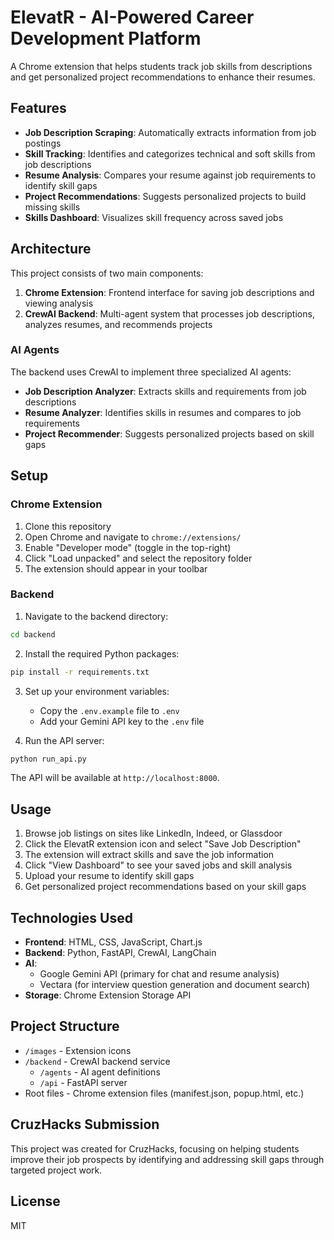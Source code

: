 # ElevatR - AI-Powered Career Development Platform

A Chrome extension that helps students track job skills from descriptions and get personalized project recommendations to enhance their resumes.

## Features

- **Job Description Scraping**: Automatically extracts information from job postings
- **Skill Tracking**: Identifies and categorizes technical and soft skills from job descriptions
- **Resume Analysis**: Compares your resume against job requirements to identify skill gaps
- **Project Recommendations**: Suggests personalized projects to build missing skills
- **Skills Dashboard**: Visualizes skill frequency across saved jobs

## Architecture

This project consists of two main components:

1. **Chrome Extension**: Frontend interface for saving job descriptions and viewing analysis
2. **CrewAI Backend**: Multi-agent system that processes job descriptions, analyzes resumes, and recommends projects

### AI Agents

The backend uses CrewAI to implement three specialized AI agents:

- **Job Description Analyzer**: Extracts skills and requirements from job descriptions
- **Resume Analyzer**: Identifies skills in resumes and compares to job requirements
- **Project Recommender**: Suggests personalized projects based on skill gaps

## Setup

### Chrome Extension

1. Clone this repository
2. Open Chrome and navigate to `chrome://extensions/`
3. Enable "Developer mode" (toggle in the top-right)
4. Click "Load unpacked" and select the repository folder
5. The extension should appear in your toolbar

### Backend

1. Navigate to the backend directory:
```bash
cd backend
```

2. Install the required Python packages:
```bash
pip install -r requirements.txt
```

3. Set up your environment variables:
   - Copy the `.env.example` file to `.env`
   - Add your Gemini API key to the `.env` file

4. Run the API server:
```bash
python run_api.py
```

The API will be available at `http://localhost:8000`.

## Usage

1. Browse job listings on sites like LinkedIn, Indeed, or Glassdoor
2. Click the ElevatR extension icon and select "Save Job Description"
3. The extension will extract skills and save the job information
4. Click "View Dashboard" to see your saved jobs and skill analysis
5. Upload your resume to identify skill gaps
6. Get personalized project recommendations based on your skill gaps

## Technologies Used

- **Frontend**: HTML, CSS, JavaScript, Chart.js
- **Backend**: Python, FastAPI, CrewAI, LangChain
- **AI**: 
  - Google Gemini API (primary for chat and resume analysis)
  - Vectara (for interview question generation and document search)
- **Storage**: Chrome Extension Storage API

## Project Structure

- `/images` - Extension icons
- `/backend` - CrewAI backend service
  - `/agents` - AI agent definitions
  - `/api` - FastAPI server
- Root files - Chrome extension files (manifest.json, popup.html, etc.)

## CruzHacks Submission

This project was created for CruzHacks, focusing on helping students improve their job prospects by identifying and addressing skill gaps through targeted project work.

## License

MIT
